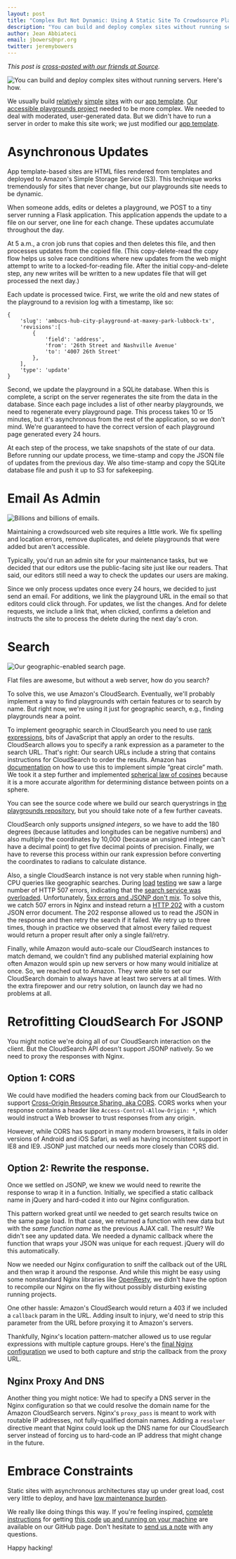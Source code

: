 ```yaml
---
layout: post
title: "Complex But Not Dynamic: Using A Static Site To Crowdsource Playgrounds"
description: "You can build and deploy complex sites without running servers. Here's how."
author: Jean Abbiateci
email: jbowers@npr.org
twitter: jeremybowers
---
```

*This post is [cross-posted with our friends at Source](http://source.mozillaopennews.org/en-US/articles/dont-go-full-server/).*

![You can build and deploy complex sites without running servers. Here's how.](/img/posts/playgrounds_header.png)

We usually build [relatively](http://apps.npr.org/fire-forecast/) [simple](http://apps.npr.org/moore-oklahoma-tornado-damage/) [sites](http://apps.npr.org/buried-in-grain/) with our [app template](http://blog.apps.npr.org/2013/02/14/app-template-redux.html). [Our accessible playgrounds project](http://apps.npr.org/playgrounds/) needed to be more complex. We needed to deal with moderated, user-generated data. But we didn't have to run a server in order to make this site work; we just modified our [app template](https://github.com/nprapps/app-template/).

# Asynchronous Updates
App template-based sites are HTML files rendered from templates and deployed to Amazon's Simple Storage Service (S3). This technique works tremendously for sites that never change, but our playgrounds site needs to be dynamic.

When someone adds, edits or deletes a playground, we POST to a tiny server running a Flask application. This application appends the update to a file on our server, one line for each change. These updates accumulate throughout the day.

At 5 a.m., a cron job runs that copies and then deletes this file, and then processes updates from the copied file. (This copy-delete-read the copy flow helps us solve race conditions where new updates from the web might attempt to write to a locked-for-reading file. After the initial copy-and-delete step, any new writes will be written to a new updates file that will get processed the next day.)

Each update is processed twice. First, we write the old and new states of the playground to a revision log with a timestamp, like so:

	{
		'slug': 'ambucs-hub-city-playground-at-maxey-park-lubbock-tx',
		'revisions':[
			{
				'field': 'address',
				'from': '26th Street and Nashville Avenue'
				'to': '4007 26th Street'
			},
		],
		'type': 'update'
	}

Second, we update the playground in a SQLite database. When this is complete, a script on the server regenerates the site from the data in the database. Since each page includes a list of other nearby playgrounds, we need to regenerate every playground page. This process takes 10 or 15 minutes, but it's asynchronous from the rest of the application, so we don't mind. We're guaranteed to have the correct version of each playground page generated every 24 hours.

At each step of the process, we take snapshots of the state of our data. Before running our update process, we time-stamp and copy the JSON file of updates from the previous day. We also time-stamp and copy the SQLite database file and push it up to S3 for safekeeping.

# Email As Admin
![Billions and billions of emails.](/img/posts/playgrounds_admin.png)

Maintaining a crowdsourced web site requires a little work. We fix spelling and location errors, remove duplicates, and delete playgrounds that were added but aren't accessible.

Typically, you'd run an admin site for your maintenance tasks, but we decided that our editors use the public-facing site just like our readers. That said, our editors still need a way to check the updates our users are making.

Since we only process updates once every 24 hours, we decided to just send an email. For additions, we link the playground URL in the email so that editors could click through. For updates, we list the changes. And for delete requests, we include a link that, when clicked, confirms a deletion and instructs the site to process the delete during the next day's cron.


# Search
![Our geographic-enabled search page.](/img/posts/playgrounds_search.png)

Flat files are awesome, but without a web server, how do you search?

To solve this, we use Amazon's CloudSearch. Eventually, we'll probably implement a way to find playgrounds with certain features or to search by name. But right now, we're using it just for geographic search, e.g., finding playgrounds near a point.

To implement geographic search in CloudSearch you need to use [rank expressions](http://docs.aws.amazon.com/cloudsearch/latest/developerguide/rankexpressionquery.html), bits of JavaScript that apply an order to the results. CloudSearch allows you to specify a rank expression as a parameter to the search URL. That's right: Our search URLs include a string that contains instructions for CloudSearch to order the results. Amazon has [documentation](http://docs.aws.amazon.com/cloudsearch/latest/developerguide/geosearch.html) on how to use this to implement simple “great circle” math. We took it a step further and implemented [spherical law of cosines](http://www.movable-type.co.uk/scripts/latlong.html) because it is a more accurate algorithm for determining distance between points on a sphere.

You can see the source code where we build our search querystrings in [the playgrounds repository](https://github.com/nprapps/playgrounds2/blob/master/www/js/utils.js#L63), but you should take note of a few further caveats.

CloudSearch only supports *unsigned integers*, so we have to add the 180 degrees (because latitudes and longitudes can be negative numbers) and also multiply the coordinates by 10,000 (because an unsigned integer can't have a decimal point) to get five decimal points of precision. Finally, we have to reverse this process within our rank expression before converting the coordinates to radians to calculate distance.

Also, a single CloudSearch instance is not very stable when running high-CPU queries like geographic searches. During [load](https://github.com/newsapps/beeswithmachineguns) [testing](http://www.joedog.org/siege-home/) we saw a large number of HTTP 507 errors, indicating that the [search service was overloaded](http://docs.aws.amazon.com/cloudsearch/latest/developerguide/Search.StatusCodes.html). Unfortunately, [5xx errors and JSONP don't mix](http://designwithpc.com/post/11989720389/jsonp-error-handling-with-jquery-ajax). To solve this, we catch 507 errors in Nginx and instead return a [HTTP 202](http://www.w3.org/Protocols/rfc2616/rfc2616-sec10.html#sec10.2.3) with a custom JSON error document. The 202 response allowed us to read the JSON in the response and then retry the search if it failed. We retry up to three times, though in practice we observed that almost every failed request would return a proper result after only a single fail/retry.

Finally, while Amazon would auto-scale our CloudSearch instances to match demand, we couldn't find any published material explaining how often Amazon would spin up new servers or how many would initialize at once. So, we reached out to Amazon. They were able to set our CloudSearch domain to always have at least two servers at all times. With the extra firepower and our retry solution, on launch day we had no problems at all.

# Retrofitting CloudSearch For JSONP
You might notice we're doing all of our CloudSearch interaction on the client. But the CloudSearch API doesn't support JSONP natively. So we need to proxy the responses with Nginx.

## Option 1: CORS
We could have modified the headers coming back from our CloudSearch to support [Cross-Origin Resource Sharing, aka CORS](http://en.wikipedia.org/wiki/Cross-origin_resource_sharing). CORS works when your response contains a header like ```Access-Control-Allow-Origin: *```, which would instruct a Web browser to trust responses from any origin.

However, while CORS has support in many modern browsers, it fails in older versions of Android and iOS Safari, as well as having inconsistent support in IE8 and IE9. JSONP just matched our needs more closely than CORS did.

## Option 2: Rewrite the response.
Once we settled on JSONP, we knew we would need to rewrite the response to wrap it in a function. Initially, we specified a static callback name in jQuery and hard-coded it into our Nginx configuration.

This pattern worked great until we needed to get search results twice on the same page load. In that case, we returned a function with new data but with the *same function name* as the previous AJAX call. The result? We didn't see any updated data. We needed a dynamic callback where the function that wraps your JSON was unique for each request. jQuery will do this automatically.

Now we needed our Nginx configuration to sniff the callback out of the URL and then wrap it around the response. And while this might be easy using some nonstandard Nginx libraries like [OpenResty](http://openresty.org/), we didn't have the option to recompile our Nginx on the fly without possibly disturbing existing running projects.

One other hassle: Amazon's CloudSearch would return a 403 if we included a ```callback``` param in the URL. Adding insult to injury, we'd need to strip this parameter from the URL before proxying it to Amazon's servers.

Thankfully, Nginx's location pattern-matcher allowed us to use regular expressions with multiple capture groups. Here's the [final Nginx configuration](https://github.com/nprapps/playgrounds2/blob/master/confs/nginx.conf) we used to both capture and strip the callback from the proxy URL.

## Nginx Proxy And DNS
Another thing you might notice: We had to specify a DNS server in the Nginx configuration so that we could resolve the domain name for the Amazon CloudSearch servers. Nginx's ```proxy_pass``` is meant to work with routable IP addresses, not fully-qualified domain names. Adding a ```resolver``` directive meant that Nginx could look up the DNS name for our CloudSearch server instead of forcing us to hard-code an IP address that might change in the future.

# Embrace Constraints
Static sites with asynchronous architectures stay up under great load, cost very little to deploy, and have [low maintenance burden](http://source.mozillaopennews.org/en-US/learning/kill-all-your-darlings/).

We really like doing things this way. If you're feeling inspired, [complete instructions](https://github.com/nprapps/app-template) for getting [this code](https://github.com/nprapps/playgrounds2/) [up and running on your machine](http://blog.apps.npr.org/2013/06/06/how-to-setup-a-developers-environment.html) are available on our GitHub page. Don't hesitate to [send us a note](mailto:nprapps@npr.org) with any questions.

Happy hacking!
